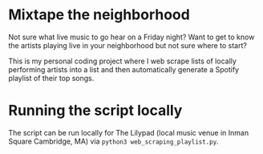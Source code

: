 # Mixtape the neighborhood
Not sure what live music to go hear on a Friday night? Want to get to know the artists playing live in your neighborhood but not sure where to start?

This is my personal coding project where I web scrape lists of locally performing artists into a list and then automatically generate a Spotify playlist of their top songs. 

# Running the script locally
The script can be run locally for The Lilypad (local music venue in Inman Square Cambridge, MA) via `python3 web_scraping_playlist.py`.

